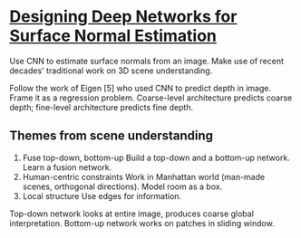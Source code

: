 # [Designing Deep Networks for Surface Normal Estimation](https://arxiv.org/abs/1411.4958)

Use CNN to estimate surface normals from an image. Make use of recent decades' traditional work on 3D scene understanding.

Follow the work of Eigen [5] who used CNN to predict depth in image. Frame it as a regression problem. Coarse-level architecture predicts coarse depth; fine-level architecture predicts fine depth.

## Themes from scene understanding

1. Fuse top-down, bottom-up
Build a top-down and a bottom-up network. Learn a fusion network.
2. Human-centric constraints
Work in Manhattan world (man-made scenes, orthogonal directions). Model room as a box.
3. Local structure
Use edges for information.

Top-down network looks at entire image, produces coarse global interpretation.
Bottom-up network works on patches in sliding window.
<!--stackedit_data:
eyJoaXN0b3J5IjpbNjkyMTcxMzg1LDg0MTA2OTU5OCwxMjMxNT
c0NTA3XX0=
-->
